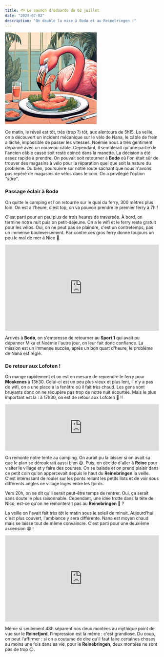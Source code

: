```yaml
---
title: 🐟 Le saumon d'Eduardo du 02 juillet
date: "2024-07-02"
description: "On double la mise à Bodø et au Reinebringen !"
---
```


![Saumon d'Eduardo](../saumon_eduardo.png)

Ce matin, le réveil est tôt, très (trop ?) tôt, aux alentours de 5h15. La veille, on a découvert un incident mécanique sur le vélo de Nana, le câble de frein a lâché, impossible de passer les vitesses. Noémie nous a très gentiment dépanné avec un nouveau câble. Cependant, il semblerait qu'une partie de l'ancien câble cassé soit resté coincé dans la manette. La décision a été assez rapide à prendre. On pouvait soit retourner à **Bodø** où l'on était sûr de trouver des magasins à vélo pour la réparation quel que soit la nature du problème. Ou bien, poursuivre sur notre route sachant que nous n'avons pas repéré de magasins de vélos dans le coin. On a privilégié l'option *"sûre"*.

### Passage éclair à Bodø
On quitte le camping et l'on retourne sur le quai du ferry, 300 mètres plus loin. On est à l'heure, c'est top, on va pouvoir prendre le premier ferry à 7h !

C'est parti pour un peu plus de trois heures de traversée. À bord, on termine notre nuit puis on petit-déjeune. On a le wifi et le ferry reste gratuit pour les vélos. Oui, on ne peut pas se plaindre, c'est un contretemps, pas un immense bouleversement. 
Par contre ces gros ferry donne toujours un peu le mal de mer à Nico 🤢.

<div style="width: 100%; height: 0; position: relative; padding-bottom: 56%;"><iframe src="https://giphy.com/embed/f79yNki0G6HLt2pOv1" style="top: 0; left: 0; width: 100%; height: 100%; position: absolute; border: 0;" allowfullscreen scrolling="no" allow="encrypted-media;" class="giphy-embed"></iframe></div> 

Arrivés à **Bodø**, on s'empresse de retourner au **Sport 1** qui avait pu dépanner Mika et Noémie l'autre jour, on leur fait donc confiance. La mission est un immense succès, après un bon quart d'heure, le problème de Nana est réglé.

### De retour aux Lofoten !
On mange rapidement et on est en mesure de reprendre le ferry pour **Moskenes** à 13h30. Celui-ci est un peu plus vieux et plus lent, il n'y a pas de wifi, on a une place a la fenêtre où il fait très chaud. Les gens sont bruyants donc on ne récupère pas trop de notre nuit écourtée. Mais le plus important est là : à 17h30, on est de retour aux Lofoten 🤩 !!

<div style="left: 0; width: 100%; height: 152px; position: relative;"><iframe src="https://open.spotify.com/embed/track/2XjeZEdPK7Qo66Z7ONp854?utm_source=oembed" style="top: 0; left: 0; width: 100%; height: 100%; position: absolute; border: 0;" allowfullscreen allow="clipboard-write; encrypted-media; fullscreen; picture-in-picture;"></iframe></div>

On remonte notre tente au camping. On aurait pu la laisser si on avait su que le plan se déroulerait aussi bien 😅. Puis, on décide d'aller à **Reine** pour visiter le village et y faire des courses. On se balade et on prend plaisir dans ce petit coin qu'on appercevait depuis le haut du **Reinebringen** la veille. C'est intéressant de rouler sur les ponts reliant les petits îlots et de voir sous différents angles ce village logés entre les fjords.

Vers 20h, on se dit qu'il serait peut-être temps de rentrer. Oui, ça serait sans doute le plus raisonnable. Cependant, une idée trotte dans la tête de Nico, est-ce qu'on ne remonterait pas au **Reinebringen** 🤭 ?

La veille on l'avait fait très tôt le matin sous le soleil de minuit. Aujourd'hui c'est plus couvert, l'ambiance y sera différente. Nana est moyen chaud mais se laisse tout de même convaincre. C'est parti pour une deuxième ascension 😁 ! 

<div style="width: 100%; height: 0; position: relative; padding-bottom: 56%;"><iframe src="https://giphy.com/embed/lXi4PSZmhEiM76tuIT" style="top: 0; left: 0; width: 100%; height: 100%; position: absolute; border: 0;" allowfullscreen scrolling="no" allow="encrypted-media;" class="giphy-embed"></iframe></div> 

Même si seulement 48h séparent nos deux montées au mythique point de vue sur le **Reinefjord**, l'impression est la même : c'est grandiose. Du coup, on peut l'affirmer : si on a coutume de dire qu'il faut faire certaines choses au moins une fois dans sa vie, pour le **Reinebringen**, deux montées ne sont pas de trop 😉.